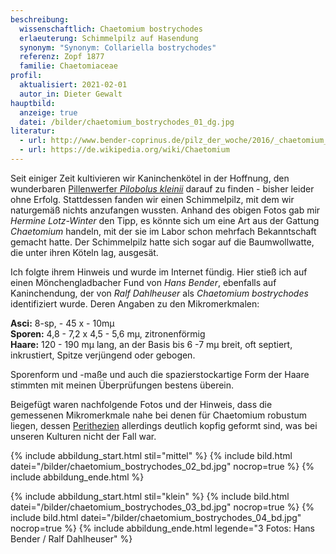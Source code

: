 ```yaml
---
beschreibung:
  wissenschaftlich: Chaetomium bostrychodes
  erlaeuterung: Schimmelpilz auf Hasendung
  synonym: "Synonym: Collariella bostrychodes"
  referenz: Zopf 1877
  familie: Chaetomiaceae
profil:
  aktualisiert: 2021-02-01
  autor_in: Dieter Gewalt
hauptbild:
  anzeige: true
  datei: /bilder/chaetomium_bostrychodes_01_dg.jpg
literatur:
  - url: http://www.bender-coprinus.de/pilz_der_woche/2016/_chaetomium_bostrychodes.html
  - url: https://de.wikipedia.org/wiki/Chaetomium
---
```

Seit einiger Zeit kultivieren wir Kaninchenkötel in der Hoffnung, den wunderbaren [Pillenwerfer *Pilobolus kleinii*](/pilze/pilobolus-kleinii-pillenwerfer) darauf zu finden - bisher leider ohne Erfolg. Stattdessen fanden wir einen Schimmelpilz, mit dem wir naturgemäß nichts anzufangen wussten. Anhand des obigen Fotos gab mir *Hermine Lotz-Winter* den Tipp, es könnte sich um eine Art aus der Gattung *Chaetomium* handeln, mit der sie im Labor schon mehrfach Bekanntschaft gemacht hatte. Der Schimmelpilz hatte sich sogar auf die Baumwollwatte, die unter ihren Köteln lag, ausgesät.

Ich folgte ihrem Hinweis und wurde im Internet fündig. Hier stieß ich auf einen Mönchengladbacher Fund von *Hans Bender*, ebenfalls auf Kaninchendung, der von *Ralf Dahlheuser* als *Chaetomium bostrychodes* identifiziert wurde. Deren Angaben zu den Mikromerkmalen: 

**Asci:** 8-sp, - 45 x - 10mµ\
**Sporen:** 4,8 - 7,2 x 4,5 - 5,6 mµ, zitronenförmig\
**Haare:** 120 - 190 mµ lang, an der Basis bis 6 -7 mµ breit, oft septiert, inkrustiert, Spitze verjüngend oder gebogen.

Sporenform und -maße und auch die spazierstockartige Form der Haare stimmten mit meinen Überprüfungen bestens überein.

Beigefügt waren nachfolgende Fotos und der Hinweis, dass die gemessenen Mikromerkmale nahe bei denen für Chaetomium robustum liegen, dessen [Perithezien](Perithezien "Glossar") allerdings deutlich kopfig geformt sind, was bei unseren Kulturen nicht der Fall war.

{% include abbildung_start.html stil="mittel" %}
{% include bild.html datei="/bilder/chaetomium_bostrychodes_02_bd.jpg" nocrop=true %}
{% include abbildung_ende.html %}

{% include abbildung_start.html stil="klein" %}
{% include bild.html datei="/bilder/chaetomium_bostrychodes_03_bd.jpg" nocrop=true %}
{% include bild.html datei="/bilder/chaetomium_bostrychodes_04_bd.jpg" nocrop=true %}
{% include abbildung_ende.html legende="3 Fotos: Hans Bender / Ralf Dahlheuser" %}